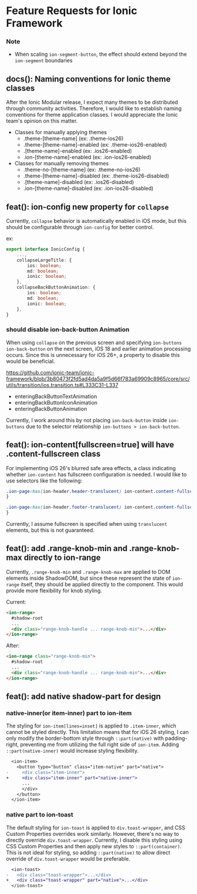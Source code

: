 # Feature Requests for Ionic Framework

### Note
- When scaling `ion-segment-button`, the effect should extend beyond the `ion-segment` boundaries

## docs(): Naming conventions for Ionic theme classes

After the Ionic Modular release, I expect many themes to be distributed through community activities. Therefore, I would like to establish naming conventions for theme application classes. I would appreciate the Ionic team's opinion on this matter.

- Classes for manually applying themes
  - .theme-[theme-name] (ex: .theme-ios26)
  - .theme-[theme-name]-enabled (ex: .theme-ios26-enabled)
  - .[theme-name]-enabled (ex: .ios26-enabled)
  - .ion-[theme-name]-enabled (ex: .ion-ios26-enabled)
- Classes for manually removing themes
  - .theme-no-[theme-name] (ex: .theme-no-ios26)
  - .theme-[theme-name]-disabled (ex: .theme-ios26-disabled)
  - .[theme-name]-disabled (ex: .ios26-disabled)
  - .ion-[theme-name]-disabled (ex: .ion-ios26-disabled)


## feat(): ion-config new property for `collapse`

Currently, `collapse` behavior is automatically enabled in iOS mode, but this should be configurable through `ion-config` for better control.

ex:
```typescript
export interface IonicConfig {
    ...,
    collapseLargeTitle: {
        ios: boolean;
        md: boolean;
        ionic: boolean;
    },
    collapseBackButtonAnimation: {
        ios: boolean;
        md: boolean;
        ionic: boolean;
    },
}
```

### should disable ion-back-button Animation

When using `collapse` on the previous screen and specifying `ion-buttons ion-back-button` on the next screen, iOS 18 and earlier animation processing occurs. Since this is unnecessary for iOS 26+, a property to disable this would be beneficial.

https://github.com/ionic-team/ionic-framework/blob/3b80473f2fd5ad4da5a9f5d66f783a69909c8965/core/src/utils/transition/ios.transition.ts#L333C31-L337
- enteringBackButtonTextAnimation
- enteringBackButtonIconAnimation 
- enteringBackButtonAnimation

Currently, I work around this by not placing `ion-back-button` inside `ion-buttons` due to the selector relationship `ion-buttons > ion-back-button`.


## feat(): ion-content[fullscreen=true] will have .content-fullscreen class

For implementing iOS 26's blurred safe area effects, a class indicating whether `ion-content` has fullscreen configuration is needed.
I would like to use selectors like the following:

```css
.ion-page:has(ion-header.header-translucent) ion-content.content-fullscreen {
}

.ion-page:has(ion-header.footer-translucent) ion-content.content-fullscreen {
}
```

Currently, I assume fullscreen is specified when using `translucent` elements, but this is not guaranteed.


## feat(): add .range-knob-min and .range-knob-max directly to ion-range

Currently, `.range-knob-min` and `.range-knob-max` are applied to DOM elements inside ShadowDOM, but since these represent the state of `ion-range` itself, they should be applied directly to the component.
This would provide more flexibility for knob styling.

Current:
```html
<ion-range>
  #shadow-root
  ...
  <div class="range-knob-handle ... range-knob-min">...</div>
</ion-range>
```

After:
```html
<ion-range class="range-knob-min">
  #shadow-root
  ...
  <div class="range-knob-handle ... range-knob-min">...</div>
</ion-range>
```


## feat(): add native shadow-part for design

### native-inner(or item-inner) part to ion-item
The styling for `ion-item[lines=inset]` is applied to `.item-inner`, which cannot be styled directly. This limitation means that for iOS 26 styling, I can only modify the border-bottom style through `::part(native)` with padding-right, preventing me from utilizing the full right side of `ion-item`. Adding `::part(native-inner)` would increase styling flexibility.

```diff
  <ion-item>
    <button type="button" class="item-native" part="native">
-     <div class="item-inner">
+     <div class="item-inner" part="native-inner">
      ...
      </div>
    </button>
  </ion-item>
```

### native part to ion-toast
The default styling for `ion-toast` is applied to `div.toast-wrapper`, and CSS Custom Properties overrides work similarly. However, there's no way to directly override `div.toast-wrapper`. Currently, I disable this styling using CSS Custom Properties and then apply new styles to `::part(container)`. This is not ideal for styling, so adding `::part(native)` to allow direct override of `div.toast-wrapper` would be preferable.

```diff
  <ion-toast>
-   <div class="toast-wrapper">...</div>
+   <div class="toast-wrapper" part="native">...</div>
  </ion-toast>
```


